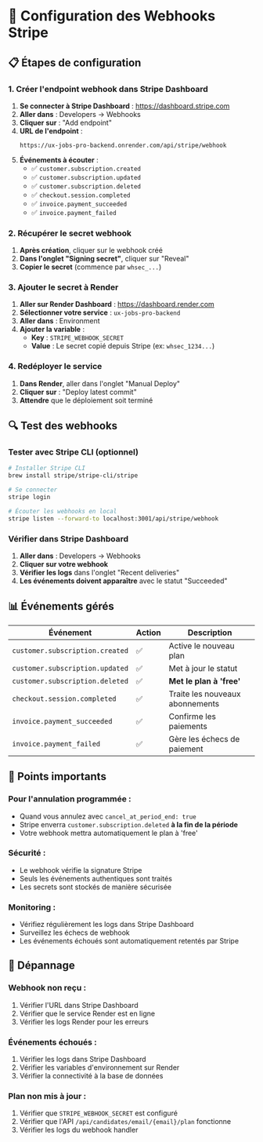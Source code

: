 # 🔧 Configuration des Webhooks Stripe

## 📋 Étapes de configuration

### 1. **Créer l'endpoint webhook dans Stripe Dashboard**

1. **Se connecter à Stripe Dashboard** : https://dashboard.stripe.com
2. **Aller dans** : Developers → Webhooks
3. **Cliquer sur** : "Add endpoint"
4. **URL de l'endpoint** : 
   ```
   https://ux-jobs-pro-backend.onrender.com/api/stripe/webhook
   ```
5. **Événements à écouter** :
   - ✅ `customer.subscription.created`
   - ✅ `customer.subscription.updated`
   - ✅ `customer.subscription.deleted`
   - ✅ `checkout.session.completed`
   - ✅ `invoice.payment_succeeded`
   - ✅ `invoice.payment_failed`

### 2. **Récupérer le secret webhook**

1. **Après création**, cliquer sur le webhook créé
2. **Dans l'onglet "Signing secret"**, cliquer sur "Reveal"
3. **Copier le secret** (commence par `whsec_...`)

### 3. **Ajouter le secret à Render**

1. **Aller sur Render Dashboard** : https://dashboard.render.com
2. **Sélectionner votre service** : `ux-jobs-pro-backend`
3. **Aller dans** : Environment
4. **Ajouter la variable** :
   - **Key** : `STRIPE_WEBHOOK_SECRET`
   - **Value** : Le secret copié depuis Stripe (ex: `whsec_1234...`)

### 4. **Redéployer le service**

1. **Dans Render**, aller dans l'onglet "Manual Deploy"
2. **Cliquer sur** : "Deploy latest commit"
3. **Attendre** que le déploiement soit terminé

## 🔍 Test des webhooks

### **Tester avec Stripe CLI (optionnel)**

```bash
# Installer Stripe CLI
brew install stripe/stripe-cli/stripe

# Se connecter
stripe login

# Écouter les webhooks en local
stripe listen --forward-to localhost:3001/api/stripe/webhook
```

### **Vérifier dans Stripe Dashboard**

1. **Aller dans** : Developers → Webhooks
2. **Cliquer sur votre webhook**
3. **Vérifier les logs** dans l'onglet "Recent deliveries"
4. **Les événements doivent apparaître** avec le statut "Succeeded"

## 📊 Événements gérés

| Événement | Action | Description |
|-----------|--------|-------------|
| `customer.subscription.created` | ✅ | Active le nouveau plan |
| `customer.subscription.updated` | ✅ | Met à jour le statut |
| `customer.subscription.deleted` | ✅ | **Met le plan à 'free'** |
| `checkout.session.completed` | ✅ | Traite les nouveaux abonnements |
| `invoice.payment_succeeded` | ✅ | Confirme les paiements |
| `invoice.payment_failed` | ✅ | Gère les échecs de paiement |

## 🚨 Points importants

### **Pour l'annulation programmée :**
- Quand vous annulez avec `cancel_at_period_end: true`
- Stripe enverra `customer.subscription.deleted` **à la fin de la période**
- Votre webhook mettra automatiquement le plan à 'free'

### **Sécurité :**
- Le webhook vérifie la signature Stripe
- Seuls les événements authentiques sont traités
- Les secrets sont stockés de manière sécurisée

### **Monitoring :**
- Vérifiez régulièrement les logs dans Stripe Dashboard
- Surveillez les échecs de webhook
- Les événements échoués sont automatiquement retentés par Stripe

## 🔧 Dépannage

### **Webhook non reçu :**
1. Vérifier l'URL dans Stripe Dashboard
2. Vérifier que le service Render est en ligne
3. Vérifier les logs Render pour les erreurs

### **Événements échoués :**
1. Vérifier les logs dans Stripe Dashboard
2. Vérifier les variables d'environnement sur Render
3. Vérifier la connectivité à la base de données

### **Plan non mis à jour :**
1. Vérifier que `STRIPE_WEBHOOK_SECRET` est configuré
2. Vérifier que l'API `/api/candidates/email/{email}/plan` fonctionne
3. Vérifier les logs du webhook handler
